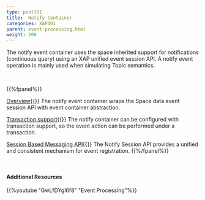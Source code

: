 ```yaml
---
type: post101
title:  Notify Container
categories: XAP101
parent: event-processing.html
weight: 200
---
```




The notify event container uses the space inherited support for notifications (continuous query) using an XAP unified event session API.
A notify event operation is mainly used when simulating Topic semantics.


<br>

{{%fpanel%}}

[Overview](./notify-container.html){{<wbr>}}
The notify event container wraps the Space data event session API with event container abstraction.

[Transaction support](./polling-container-transactions.html){{<wbr>}}
The notify container can be configured with transaction support, so the event action can be performed under a transaction.


[Session Based Messaging API](./session-based-messaging-api.html){{<wbr>}}
The Notify Session API provides a unified and consistent mechanism for event registration.
{{%/fpanel%}}

<br>

#### Additional Resources

{{%youtube "GwLfDYgl6f8"  "Event Processing"%}}
